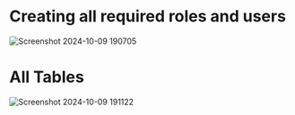 # Creating all required roles and users

![Screenshot 2024-10-09 190705](https://github.com/user-attachments/assets/0e55af83-23fa-41a3-9c38-4359186b7c8e)

# All Tables

![Screenshot 2024-10-09 191122](https://github.com/user-attachments/assets/cd66c0a8-1dd9-479f-a4fd-d8ba13a7e694)
